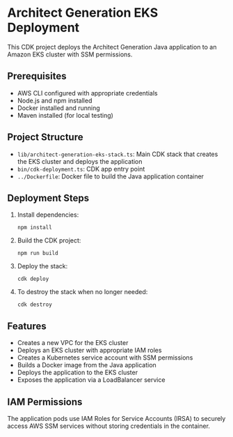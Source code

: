 # Architect Generation EKS Deployment

This CDK project deploys the Architect Generation Java application to an Amazon EKS cluster with SSM permissions.

## Prerequisites

- AWS CLI configured with appropriate credentials
- Node.js and npm installed
- Docker installed and running
- Maven installed (for local testing)

## Project Structure

- `lib/architect-generation-eks-stack.ts`: Main CDK stack that creates the EKS cluster and deploys the application
- `bin/cdk-deployment.ts`: CDK app entry point
- `../Dockerfile`: Docker file to build the Java application container

## Deployment Steps

1. Install dependencies:
   ```
   npm install
   ```

2. Build the CDK project:
   ```
   npm run build
   ```

3. Deploy the stack:
   ```
   cdk deploy
   ```

4. To destroy the stack when no longer needed:
   ```
   cdk destroy
   ```

## Features

- Creates a new VPC for the EKS cluster
- Deploys an EKS cluster with appropriate IAM roles
- Creates a Kubernetes service account with SSM permissions
- Builds a Docker image from the Java application
- Deploys the application to the EKS cluster
- Exposes the application via a LoadBalancer service

## IAM Permissions

The application pods use IAM Roles for Service Accounts (IRSA) to securely access AWS SSM services without storing credentials in the container.
